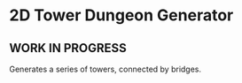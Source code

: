 # 2D Tower Dungeon Generator
## WORK IN PROGRESS
Generates a series of towers, connected by bridges.
